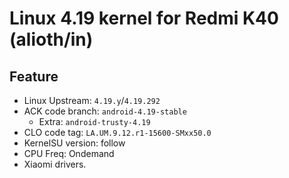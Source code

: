 # Linux 4.19 kernel for Redmi K40 (alioth/in)

## Feature
- Linux Upstream: `4.19.y`/`4.19.292`
- ACK code branch: `android-4.19-stable`
    - Extra: `android-trusty-4.19`
- CLO code tag: `LA.UM.9.12.r1-15600-SMxx50.0`
- KernelSU version: follow
- CPU Freq: Ondemand
- Xiaomi drivers.
